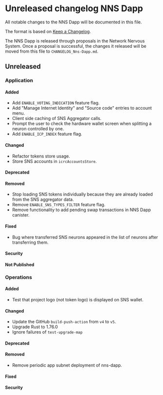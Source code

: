 
# Unreleased changelog NNS Dapp

All notable changes to the NNS Dapp will be documented in this file.

The format is based on [Keep a Changelog](https://keepachangelog.com/en/1.0.0/).

The NNS Dapp is released through proposals in the Network Nervous System. Once a
proposal is successful, the changes it released will be moved from this file to
`CHANGELOG_Nns-Dapp.md`.

## Unreleased

### Application

#### Added

* Add `ENABLE_VOTING_INDICATION` feature flag.
* Add "Manage Internet Identity" and "Source code" entries to account menu.
* Client side caching of SNS Aggregator calls.
* Prompt the user to check the hardware wallet screen when splitting a neuron controlled by one.
* Add `ENABLE_ICP_INDEX` feature flag.

#### Changed

* Refactor tokens store usage.
* Store SNS accounts in `icrcAccountsStore`.

#### Deprecated

#### Removed

* Stop loading SNS tokens individually because they are already loaded from the SNS aggregator data.
* Remove `ENABLE_SNS_TYPES_FILTER` feature flag.
* Remove functionality to add pending swap transactions in NNS Dapp canister.

#### Fixed

* Bug where transferred SNS neurons appeared in the list of neurons after transferring them.

#### Security

#### Not Published

### Operations

#### Added

* Test that project logo (not token logo) is displayed on SNS wallet.

#### Changed

* Update the GitHub `build-push-action` from `v4` to `v5`.
* Upgrade Rust to 1.76.0
* Ignore failures of `test-upgrade-map`

#### Deprecated

#### Removed

* Remove periodic app subnet deployment of nns-dapp.

#### Fixed

#### Security
